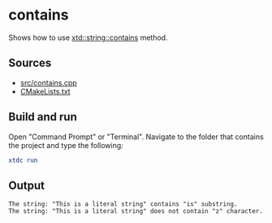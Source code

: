 # contains

Shows how to use [xtd::string::contains](https://gammasoft71.github.io/xtd/reference_guides/latest/classxtd_1_1string.html#aea0e43190da2d939a59a911e46302af1) method.

## Sources

* [src/contains.cpp](src/contains.cpp)
* [CMakeLists.txt](CMakeLists.txt)

## Build and run

Open "Command Prompt" or "Terminal". Navigate to the folder that contains the project and type the following:

```cmake
xtdc run
```

## Output

```
The string: "This is a literal string" contains "is" substring.
The string: "This is a literal string" does not contain "z" character.
```
